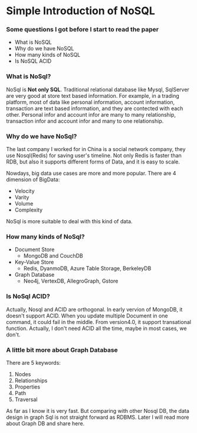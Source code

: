 # Simple Introduction of NoSQL

### Some questions I got before I start to read the paper
* What is NoSQL
* Why do we have NoSQL
* How many kinds of NoSQL
* Is NoSQL ACID

### What is NoSql?
NoSql is **Not only SQL**. Traditional relational database like Mysql, SqlServer are very good at store text based information. For example, in a trading platform, most of data like personal information, account information, transaction are text based information, and they are contected with each other. Personal infor and account infor are many to many relationship, transaction infor and account infor and many to one relationship.  

### Why do we have NoSql?
The last company I worked for in China is a social network company, they use Nosql(Redis) for saving user's timeline. Not only Redis is faster than RDB, but also it supports different forms of Data, and it is easy to scale.

Nowdays, big data use cases are more and more popular. There are 4 dimension of BigData:
* Velocity
* Varity
* Volume
* Complexity

NoSql is more suitable to deal with this kind of data.

### How many kinds of NoSql?
* Document Store
	* MongoDB and CouchDB
* Key-Value Store
	* Redis, DyanmoDB, Azure Table Storage, BerkeleyDB
* Graph Database
	* Neo4j, VertexDB, AllegroGraph, Gstore

### Is NoSql ACID?
Actually, Nosql and ACID are orthogonal.  In early vervion of MongoDB, it doesn't support ACID. When you update multiple Document in one command, it could fail in the middle. From version4.0, it support transational function. Actually, I don't need ACID all the time, maybe in most cases, we don't. 

### A little bit more about Graph Database
There are 5 keywords:
1. Nodes
2. Relationships
3. Properties
4. Path
5. Traversal

As far as I know it is very fast. But comparing with other Nosql DB, the data design in graph Sql is not straight forward as RDBMS. Later I will read more about Graph DB and share here.

